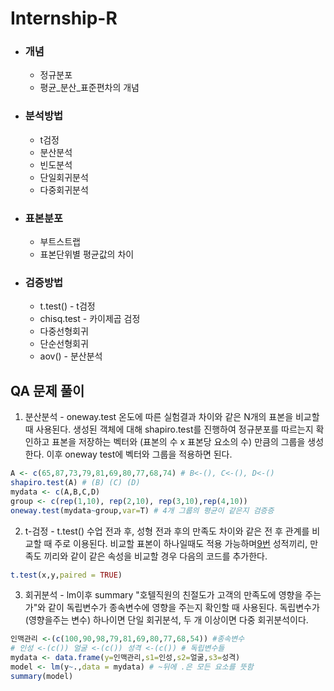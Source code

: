 # Internship-R

  + ### 개념
    + 정규분포
    + 평균_분산_표준편차의 개념
  
  + ### 분석방법
    + t검정
    + 분산분석
    + 빈도분석
    + 단일회귀분석
    + 다중회귀분석
    
  + ### 표본분포
    + 부트스트랩
    + 표본단위별 평균값의 차이   
    
    
  + ### 검증방법
    + t.test() - t검정
    + chisq.test - 카이제곱 검정
    + 다중선형회귀
    + 단순선형회귀
    + aov() - 분산분석   
    
    
## QA 문제 풀이
1. 분산분석 - oneway.test
온도에 따른 실험결과 차이와 같은 N개의 표본을 비교할 때 사용된다. 생성된 객체에 대해 shapiro.test를 진행하여 정규분포를 따르는지 확인하고 
표본을 저장하는 벡터와 (표본의 수 x 표본당 요소의 수) 만큼의 그룹을 생성한다. 이후 oneway test에 벡터와 그룹을 적용하면 된다.   
```R
A <- c(65,87,73,79,81,69,80,77,68,74) # B<-(), C<-(), D<-()
shapiro.test(A) # (B) (C) (D)
mydata <- c(A,B,C,D)
group <- c(rep(1,10), rep(2,10), rep(3,10),rep(4,10))
oneway.test(mydata~group,var=T) # 4개 그룹의 평균이 같은지 검증증
```

2. t-검정 - t.test()
수업 전과 후, 성형 전과 후의 만족도 차이와 같은 전 후 관계를 비교할 때 주로 이용된다. 비교할 표본이 하나일때도 적용 가능하며[9번](https://github.com/hjchoi0207/Internship-R/blob/master/QA/no9.R)
성적끼리, 만족도 끼리와 같이 같은 속성을 비교할 경우 다음의 코드를 추가한다.   
```R
t.test(x,y,paired = TRUE)
```   

3. 회귀분석 - lm이후 summary
"호텔직원의 친절도가 고객의 만족도에 영향을 주는가"와 같이 독립변수가 종속변수에 영향을 주는지 확인할 때 사용된다.
독립변수가(영향을주는 변수) 하나이면 단일 회귀분석, 두 개 이상이면 다중 회귀분석이다.
```R
인맥관리 <-(c(100,90,98,79,81,69,80,77,68,54)) #종속변수
# 인성 <-(c()) 얼굴 <-(c()) 성격 <-(c()) # 독립변수들
mydata <- data.frame(y=인맥관리,s1=인성,s2=얼굴,s3=성격)
model <- lm(y~.,data = mydata) # ~뒤에 .은 모든 요소를 뜻함
summary(model) 
```
